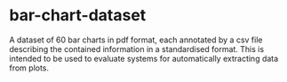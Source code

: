 # bar-chart-dataset
A dataset of 60 bar charts in pdf format, each annotated by a csv file describing the contained information in a standardised format. This is intended to be used to evaluate systems for automatically extracting data from plots.











